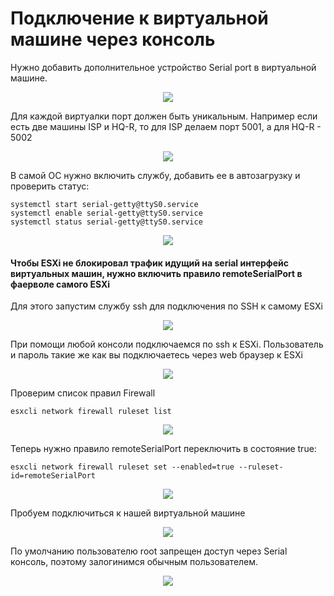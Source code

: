 # Подключение к виртуальной машине через консоль

Нужно добавить дополнительное устройство Serial port в виртуальной машине.
<p align="center">
  <img src="./pic1.png">
</p>


Для каждой виртуалки порт должен быть уникальным.
Например если есть две машины ISP и HQ-R, то для ISP делаем порт 5001, а для HQ-R - 5002
<p align="center">
  <img src="./pic2.png">
</p>

В самой ОС нужно включить службу, добавить ее в автозагрузку и проверить статус:
```
systemctl start serial-getty@ttyS0.service
systemctl enable serial-getty@ttyS0.service
systemctl status serial-getty@ttyS0.service
```
<p align="center">
  <img src="./pic3.png">
</p>


#### Чтобы ESXi не блокировал трафик идущий на serial интерфейс виртуальных машин, нужно включить правило remoteSerialPort в фаерволе самого ESXi
Для этого запустим службу ssh для подключения по SSH к самому ESXi
<p align="center">
  <img src="./pic4.png">
</p>

При помощи любой консоли подключаемся по ssh к ESXi. Пользователь и пароль такие же как вы подключаетесь через web браузер к ESXi
<p align="center">
  <img src="./pic5.png">
</p>

Проверим список правил Firewall
```
esxcli network firewall ruleset list
```
<p align="center">
  <img src="./pic6.png">
</p>

Теперь нужно правило remoteSerialPort переключить в состояние true:
```
esxcli network firewall ruleset set --enabled=true --ruleset-id=remoteSerialPort
```
<p align="center">
  <img src="./pic7.png">
</p>

Пробуем подключиться к нашей виртуальной машине
<p align="center">
  <img src="./pic8.png">
</p>

По умолчанию пользователю root запрещен доступ через Serial консоль, поэтому залогинимся обычным пользователем.
<p align="center">
  <img src="./pic9.png">
</p>